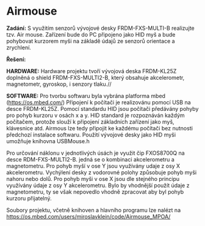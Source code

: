# Airmouse

**Zadání:** S využitím senzorů vývojové desky FRDM-FXS-MULTI-B realizujte tzv. Air mouse. Zařízení bude do PC připojeno jako HID myš a bude pohybovat kurzorem myši na základě údajů ze senzorů orientace a zrychlení. 

**Řešení:**

**HARDWARE:** Hardware projektu tvoří vývojová deska FRDM-KL25Z doplněná o shield FRDM-FXS-MULTI2-B, který obsahuje akcelerometr, magnetometr, gyroskop, i senzory tlaku.//

**SOFTWARE:** Pro tvorbu softwaru byla vybrána platforma mbed (https://os.mbed.com/)
 Připojení k počítači je realizovánu pomocí USB na desce FRDM-KL25Z. Pomocí standardu HID jsou počítači předávány pohyby pro pohyb kurzoru v osách x a y. HID standard je rozpoznáván každým počítačem, protože slouží k připojení základních zařízení jako myš, klávesnice atd. Airmous lze tedy připojit ke každému počítači bez nutnosti předchozí instalace softwaru. Použití vývojové desky jako HID myši umožňuje knihovna USBMouse.h
 
 Pro určování náklonu v jednotlivých úsách je využit čip  FXOS8700Q na desce RDM-FXS-MULTI2-B. jedná se o kombinaci akcelerometru a magnetometru. Pro pohyb myší v ose Y jsou využívány udaje z osy X akcelerometru. Vychýlení desky z vodorovné polohy způsobuje pohyb myši nahoru nebo dolů. Pro pohyb myši v ose X jsou dle stejného principu využívány údaje z osy Y akcelerometru. Bylo by vhodnější použít údaje z magnetometru, ty se však nepovedlo vhodně zpracovat aby byl pohyb kurzoru přijatelný.


Soubory projektu, včetně knihoven a hlavního programu lze nalézt na https://os.mbed.com/users/miroslavklein/code/Airmouse_MPOA/
